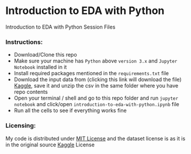 # Introduction to EDA with Python
Introduction to EDA with Python Session Files

### Instructions:

* Download/Clone this repo 
* Make sure your machine has `Python` above `version 3.x` and `Jupyter Notebook` installed in it
* Install required packages mentioned in the `requirements.txt` file 
* Download the input data from (clicking this link will download the file) [Kaggle](https://www.kaggle.com/stackoverflow/stack-overflow-2018-developer-survey/downloads/survey_results_public.csv/2), save it and unzip the csv in the same folder where you have repo contents
* Open your terminal / shell and go to this repo folder and run `jupyter notebook` and click/open `introduction-to-eda-with-python.ipynb` file
* Run all the cells to see if everything works fine


### Licensing:

My code is distributed under [MIT License](LICENSE) and the dataset license is as it is in the original source [Kaggle](https://www.kaggle.com/stackoverflow/stack-overflow-2018-developer-survey) License
